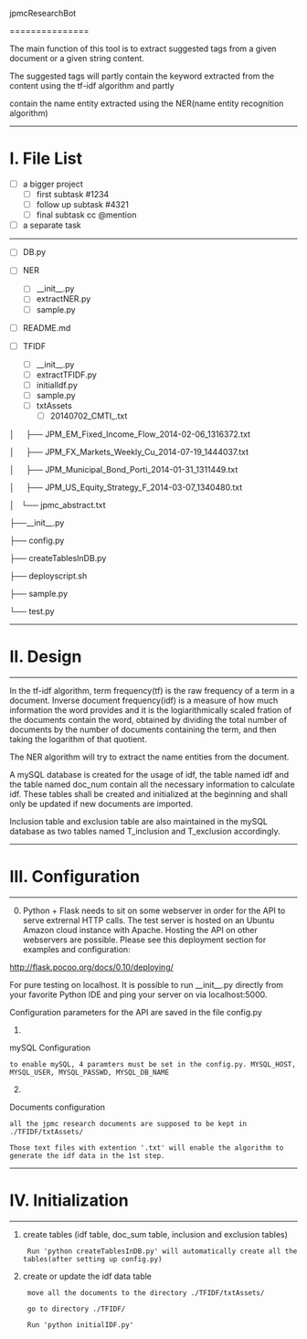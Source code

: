 jpmcResearchBot

===============

The main function of this tool is to extract suggested tags from a given document or a given string content.

The suggested tags will partly contain the keyword extracted from the content using the tf-idf algorithm and partly 

contain the name entity extracted using the NER(name entity recognition algorithm)

----------

# I. File List
- [ ] a bigger project
  - [ ] first subtask #1234
  - [ ] follow up subtask #4321
  - [ ] final subtask cc @mention
- [ ] a separate task

----------
- [ ] DB.py

- [ ] NER
  - [ ] \_\_init\_\_.py
  - [ ] extractNER.py
  - [ ] sample.py

- [ ]  README.md

- [ ] TFIDF

  - [ ] \_\_init\_\_.py
  - [ ] extractTFIDF.py
  - [ ] initialIdf.py
  - [ ] sample.py
  - [ ] txtAssets
    - [ ] 20140702\_CMTI\_.txt

│         ├── JPM\_EM\_Fixed\_Income\_Flow\_2014-02-06\_1316372.txt

│         ├── JPM\_FX\_Markets\_Weekly\_Cu\_2014-07-19\_1444037.txt

│         ├── JPM\_Municipal\_Bond\_Porti\_2014-01-31\_1311449.txt

│         ├── JPM\_US\_Equity\_Strategy\_F\_2014-03-07\_1340480.txt

│       └── jpmc\_abstract.txt

├──\_\_init\_\_.py

├── config.py

├── createTablesInDB.py

├── deployscript.sh

├── sample.py

└── test.py

----------

# II. Design

----------

In the tf-idf algorithm, term frequency(tf) is the raw frequency of a term in a document. Inverse document frequency(idf) is a measure of how much information the word provides and it is the logiarithmically scaled fration of the documents contain the word, obtained by dividing the total number of documents by the number of documents containing the term, and then taking the logarithm of that quotient.

The NER algorithm will try to extract the name entities from the document. 

A mySQL database is created for the usage of idf, the table named idf and the table named doc\_num contain all the necessary information to calculate idf. These tables shall be created and initialized at the beginning and shall only be updated if new documents are imported.

Inclusion table and exclusion table are also maintained in the mySQL database as two tables named T\_inclusion and T\_exclusion accordingly.

-----------

# III. Configuration

-----------

0) Python + Flask needs to sit on some webserver in order for the API to serve extrernal HTTP calls. The test server is hosted on an Ubuntu Amazon cloud instance with Apache. Hosting the API on other webservers are possible. Please see this deployment section for examples and configuration:

http://flask.pocoo.org/docs/0.10/deploying/

For pure testing on localhost. It is possible to run \_\_init\_\_.py directly from your favorite Python IDE and ping your server on via localhost:5000.

Configuration parameters for the API are saved in the file config.py

1)

mySQL Configuration

    to enable mySQL, 4 paramters must be set in the config.py. MYSQL_HOST, MYSQL_USER, MYSQL_PASSWD, MYSQL_DB_NAME

2)

Documents configuration

    all the jpmc research documents are supposed to be kept in ./TFIDF/txtAssets/ 

    Those text files with extention '.txt' will enable the algorithm to generate the idf data in the 1st step.

-----------

# IV. Initialization

-----------

1) create tables (idf table, doc\_sum table, inclusion and exclusion tables)

        Run 'python createTablesInDB.py' will automatically create all the tables(after setting up config.py)

2) create or update the idf data table

        move all the documents to the directory ./TFIDF/txtAssets/

        go to directory ./TFIDF/

        Run 'python initialIDF.py' 

